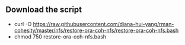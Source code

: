 ## Download the script
- curl -O https://raw.githubusercontent.com/diana-hui-yang/rman-cohesity/master/nfs/restore-ora-coh-nfs/restore-ora-coh-nfs.bash
- chmod 750 restore-ora-coh-nfs.bash


